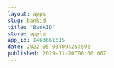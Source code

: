 ```yaml
---
layout: apps
slug: bankid
title: "BankID"
store: apple
app_id: 1463661615
date: 2022-05-03T09:25:59Z
published: 2019-11-20T08:00:00Z
---
```

